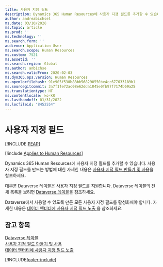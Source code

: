 ```yaml
---
title: 사용자 지정 필드
description: Dynamics 365 Human Resources에 사용자 지정 필드를 추가할 수 있습니다.
author: andreabichsel
ms.date: 03/10/2020
ms.topic: article
ms.prod: ''
ms.technology: ''
ms.search.form: ''
audience: Application User
ms.search.scope: Human Resources
ms.custom: 7521
ms.assetid: ''
ms.search.region: Global
ms.author: anbichse
ms.search.validFrom: 2020-02-03
ms.dyn365.ops.version: Human Resources
ms.openlocfilehash: 91e905f530b88bb568290550be4cc677633189b1
ms.sourcegitcommit: 3a7f1fe72ac08e62dda1045e0fb97f7174b69a25
ms.translationtype: HT
ms.contentlocale: ko-KR
ms.lasthandoff: 01/31/2022
ms.locfileid: "8452554"
---
```

# <a name="custom-fields"></a>사용자 지정 필드


[!INCLUDE [PEAP](../includes/peap-1.md)]

[!include [Applies to Human Resources](../includes/applies-to-hr.md)]



Dynamics 365 Human Resources에 사용자 지정 필드를 추가할 수 있습니다. 사용자 지정 필드를 만드는 방법에 대한 자세한 내용은 [사용자 지정 필드 만들기 및 사용](/dynamics365/unified-operations/fin-and-ops/get-started/user-defined-fields)을 참조하세요.

대부분 Dataverse 테이블은 사용자 지정 필드를 지원합니다. Dataverse 테이블의 전체 목록을 보려면 [Dataverse 테이블](./hr-developer-entities.md)을 참조하세요. 

Dataverse에서 사용할 수 있도록 만든 모든 사용자 지정 필드를 활성화해야 합니다. 자세한 내용은 [데이터 엔터티에 사용자 지정 필드 노출 ](/dynamics365/unified-operations/fin-and-ops/get-started/user-defined-fields#exposing-custom-fields-on-data-entities)을 참조하세요.

## <a name="see-also"></a>참고 항목

[Dataverse 테이블](./hr-developer-entities.md)</br>
[사용자 지정 필드 만들기 및 사용](/dynamics365/unified-operations/fin-and-ops/get-started/user-defined-fields)</br>
[데이터 엔터티에 사용자 지정 필드 노출](/dynamics365/unified-operations/fin-and-ops/get-started/user-defined-fields#exposing-custom-fields-on-data-entities)

[!INCLUDE[footer-include](../includes/footer-banner.md)]
